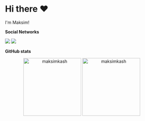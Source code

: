 # Hi there ❤️


I'm Maksim!

**Social Networks**

<a href="mailto:shteinmaks@gmail.com"><img src="https://img.shields.io/badge/-shteinmaks@gmail.com-D14836?style=flat&logo=Gmail&logoColor=white"/></a>
<a href="https://t.me/maksimka_sh"><img src="https://img.shields.io/badge/telegram-%40maksimka_sh-blue"/></a> 



**GitHub stats**
<p align="center"><img height=190 src="https://github-readme-stats.vercel.app/api?username=maksimkash&show_icons=true&theme=radical&count_private=true&include_all_commits=true" alt="maksimkash" /> <img height=190 src="https://github-readme-stats.vercel.app/api/top-langs/?username=maksimkash&count_private=true&theme=radical&layout=compact&include_all_commits=true" alt="maksimkash" /></p>
